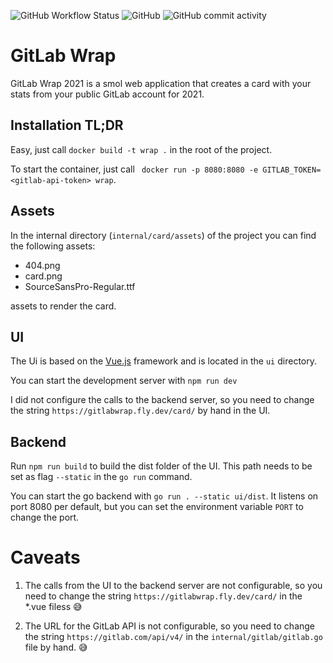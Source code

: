 ![GitHub Workflow Status](https://img.shields.io/github/workflow/status/dirien/gitlab-wrap/build?style=for-the-badge)
![GitHub](https://img.shields.io/github/license/dirien/gitlab-wrap?style=for-the-badge)
![GitHub commit activity](https://img.shields.io/github/commit-activity/w/dirien/gitlab-wrap?style=for-the-badge)

# GitLab Wrap

GitLab Wrap 2021 is a smol web application that creates a card with your stats from your public GitLab account for 2021.

## Installation TL;DR

Easy, just call `docker build -t wrap .` in the root of the project.

To start the container, just call ` docker run -p 8080:8080 -e GITLAB_TOKEN=<gitlab-api-token> wrap`.

## Assets

In the internal directory (`internal/card/assets`) of the project you can find the following assets:

- 404.png
- card.png
- SourceSansPro-Regular.ttf

assets to render the card.

## UI

The Ui is based on the [Vue.js](https://vuejs.org/) framework and is located in the `ui` directory.

You can start the development server with `npm run dev`

I did not configure the calls to the backend server, so you need to change the string `https://gitlabwrap.fly.dev/card/`
by hand in the UI.

## Backend

Run `npm run build` to build the dist folder of the UI. This path needs to be set as flag `--static` in the `go run`
command.

You can start the go backend with `go run . --static ui/dist`. It listens on port 8080 per default, but you can set the
environment variable `PORT` to change the port.

# Caveats

1. The calls from the UI to the backend server are not configurable, so you need to change the
   string `https://gitlabwrap.fly.dev/card/` in the *.vue filess 😅

2. The URL for the GitLab API is not configurable, so you need to change the string `https://gitlab.com/api/v4/` in the
   `internal/gitlab/gitlab.go` file by hand. 😅
